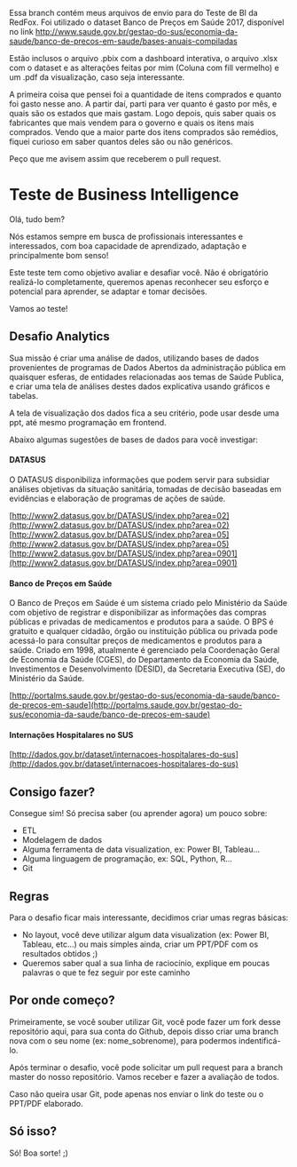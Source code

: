 Essa branch contém meus arquivos de envio para do Teste de BI da RedFox. 
Foi utilizado o dataset Banco de Preços em Saúde 2017, disponível no link http://www.saude.gov.br/gestao-do-sus/economia-da-saude/banco-de-precos-em-saude/bases-anuais-compiladas

Estão inclusos o arquivo .pbix com a dashboard interativa, o arquivo .xlsx com o dataset e as alterações feitas por mim (Coluna com fill vermelho) e um .pdf da visualização, caso seja interessante.


A primeira coisa que pensei foi a quantidade de itens comprados e quanto foi gasto nesse ano. A partir daí, parti para ver quanto é gasto por mês, e quais são os estados que mais gastam.
Logo depois, quis saber quais os fabricantes que mais vendem para o governo e quais os itens mais comprados. 
Vendo que a maior parte dos itens comprados são remédios, fiquei curioso em saber quantos deles são ou não genéricos.


Peço que me avisem assim que receberem o pull request.


# Teste de Business Intelligence

Olá, tudo bem?

Nós estamos sempre em busca de profissionais interessantes e interessados, com boa capacidade de aprendizado, adaptação e principalmente bom senso!

Este teste tem como objetivo avaliar e desafiar você. Não é obrigatório realizá-lo completamente, queremos apenas reconhecer seu esforço e potencial para aprender, se adaptar e tomar decisões.

Vamos ao teste!

## Desafio Analytics

Sua missão é criar uma análise de dados, utilizando bases de dados provenientes de programas de Dados Abertos da administração pública em quaisquer esferas, de entidades relacionadas aos temas de Saúde Publica, e criar uma tela de análises destes dados explicativa usando gráficos e tabelas.

A tela de visualização dos dados fica a seu critério, pode usar desde uma ppt, até mesmo programação em frontend.

Abaixo algumas sugestões de bases de dados para você investigar:
 
#### DATASUS
O DATASUS disponibiliza informações que podem servir para subsidiar  análises objetivas da situação sanitária, tomadas de decisão baseadas em evidências e elaboração de programas de ações de saúde.
 
[http://www2.datasus.gov.br/DATASUS/index.php?area=02](http://www2.datasus.gov.br/DATASUS/index.php?area=02)  
[http://www2.datasus.gov.br/DATASUS/index.php?area=05](http://www2.datasus.gov.br/DATASUS/index.php?area=05)  
[http://www2.datasus.gov.br/DATASUS/index.php?area=0901](http://www2.datasus.gov.br/DATASUS/index.php?area=0901)
 
#### Banco de Preços em Saúde

O Banco de Preços em Saúde é um sistema criado pelo Ministério da Saúde com objetivo de registrar e disponibilizar as informações das compras públicas e privadas de medicamentos e produtos para a saúde. O BPS é gratuito e qualquer cidadão, órgão ou instituição pública ou privada pode acessá-lo para consultar preços de medicamentos e produtos para a saúde. Criado em 1998, atualmente é gerenciado pela Coordenação Geral de Economia da Saúde (CGES), do Departamento da Economia da Saúde, Investimentos e Desenvolvimento (DESID), da Secretaria Executiva (SE), do Ministério da Saúde.

[http://portalms.saude.gov.br/gestao-do-sus/economia-da-saude/banco-de-precos-em-saude](http://portalms.saude.gov.br/gestao-do-sus/economia-da-saude/banco-de-precos-em-saude)
 

#### Internações Hospitalares no SUS

[http://dados.gov.br/dataset/internacoes-hospitalares-do-sus](http://dados.gov.br/dataset/internacoes-hospitalares-do-sus)


## Consigo fazer?

Consegue sim! Só precisa saber (ou aprender agora) um pouco sobre:
- ETL
- Modelagem de dados
- Alguma ferramenta de data visualization, ex: Power BI, Tableau...
- Alguma linguagem de programação, ex: SQL, Python, R...
- Git

## Regras

Para o desafio ficar mais interessante, decidimos criar umas regras básicas:

- No layout, você deve utilizar algum data visualization (ex: Power BI, Tableau, etc...) ou mais simples ainda, criar um PPT/PDF com os resultados obtidos ;)
- Queremos saber qual a sua linha de raciocínio, explique em poucas palavras o que te fez seguir por este caminho


## Por onde começo?

Primeiramente, se você souber utilizar Git, você pode fazer um fork desse repositório aqui, para sua conta do Github, depois disso criar uma branch nova com o seu nome (ex: nome_sobrenome), para podermos indentificá-lo.

Após terminar o desafio, você pode solicitar um pull request para a branch master do nosso repositório. Vamos receber e fazer a avaliação de todos.

Caso não queira usar Git, pode apenas nos enviar o link do teste ou o PPT/PDF elaborado.

## Só isso?

Só! Boa sorte! ;)
